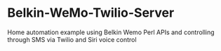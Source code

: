 Belkin-WeMo-Twilio-Server
=========================

Home automation example using Belkin Wemo Perl APIs and controlling through SMS via Twilio and Siri voice control
